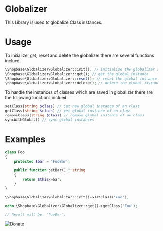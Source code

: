 # Globalizer
This Library is used to globalize Class instances.

# Usage

To initialize, get, reset and delete the globalizer there are several functions inclued.
```php
\Shopbase\Globalizer\Globalizer::init(); // initialize the globalizer and add a gobal instance
\Shopbase\Globalizer\Globalizer::get(); // get the global instance
\Shopbase\Globalizer\Globalizer::reset(); // reset the global instance
\Shopbase\Globalizer\Globalizer::delete(); // delete the global instance
```

To handle the instances of classes which are saved in globalizer there are the following functions inclued
```php
setClass(string $class) // Set new global instance of an class
getClass(string $class) // get global instance of an class
removeClass(string $class) // remove global instance of an class
syncWithGlobal() // sync global instances
```

# Examples
```php
class Foo
{
    protected $bar = 'FooBar';
    
    public function getBar() : string
    {
        return $this->bar;
    }
}

\Shopbase\Globalizer\Globalizer::init()->setClass('Foo');

echo \Shopbase\Globalizer\Globalizer::get()->getClass('Foo');

// Result will be: 'FooBar';
```

[![Donate](https://img.shields.io/badge/Donate-PayPal-blue.svg)](https://www.paypal.com/cgi-bin/webscr?cmd=_s-xclick&hosted_button_id=Q98R2QXXMTUF6&source=url)
